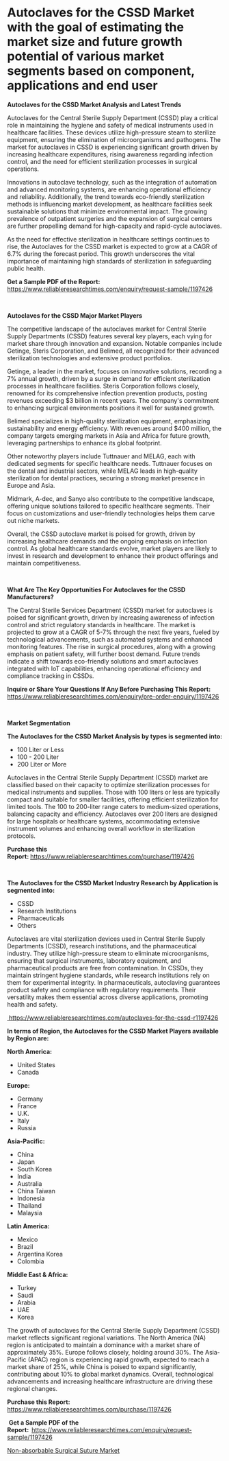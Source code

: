 <p><h1>Autoclaves for the CSSD Market with the goal of estimating the market size and future growth potential of various market segments based on component, applications and end user</h1></p><p><strong>Autoclaves for the CSSD Market Analysis and Latest Trends</strong></p>
<p><p>Autoclaves for the Central Sterile Supply Department (CSSD) play a critical role in maintaining the hygiene and safety of medical instruments used in healthcare facilities. These devices utilize high-pressure steam to sterilize equipment, ensuring the elimination of microorganisms and pathogens. The market for autoclaves in CSSD is experiencing significant growth driven by increasing healthcare expenditures, rising awareness regarding infection control, and the need for efficient sterilization processes in surgical operations.</p><p>Innovations in autoclave technology, such as the integration of automation and advanced monitoring systems, are enhancing operational efficiency and reliability. Additionally, the trend towards eco-friendly sterilization methods is influencing market development, as healthcare facilities seek sustainable solutions that minimize environmental impact. The growing prevalence of outpatient surgeries and the expansion of surgical centers are further propelling demand for high-capacity and rapid-cycle autoclaves.</p><p>As the need for effective sterilization in healthcare settings continues to rise, the Autoclaves for the CSSD market is expected to grow at a CAGR of 6.7% during the forecast period. This growth underscores the vital importance of maintaining high standards of sterilization in safeguarding public health.</p></p>
<p><strong>Get a Sample PDF of the Report:&nbsp;</strong> <a href="https://www.reliableresearchtimes.com/enquiry/request-sample/1197426?utm_campaign=3017&utm_medium=2&utm_source=Github&utm_content=ia&utm_term=05032025&utm_id=autoclaves-for-the-cssd">https://www.reliableresearchtimes.com/enquiry/request-sample/1197426</a></p>
<p>&nbsp;</p>
<p><strong>Autoclaves for the CSSD Major Market Players</strong></p>
<p><p>The competitive landscape of the autoclaves market for Central Sterile Supply Departments (CSSD) features several key players, each vying for market share through innovation and expansion. Notable companies include Getinge, Steris Corporation, and Belimed, all recognized for their advanced sterilization technologies and extensive product portfolios.</p><p>Getinge, a leader in the market, focuses on innovative solutions, recording a 7% annual growth, driven by a surge in demand for efficient sterilization processes in healthcare facilities. Steris Corporation follows closely, renowned for its comprehensive infection prevention products, posting revenues exceeding $3 billion in recent years. The company's commitment to enhancing surgical environments positions it well for sustained growth.</p><p>Belimed specializes in high-quality sterilization equipment, emphasizing sustainability and energy efficiency. With revenues around $400 million, the company targets emerging markets in Asia and Africa for future growth, leveraging partnerships to enhance its global footprint.</p><p>Other noteworthy players include Tuttnauer and MELAG, each with dedicated segments for specific healthcare needs. Tuttnauer focuses on the dental and industrial sectors, while MELAG leads in high-quality sterilization for dental practices, securing a strong market presence in Europe and Asia.</p><p>Midmark, A-dec, and Sanyo also contribute to the competitive landscape, offering unique solutions tailored to specific healthcare segments. Their focus on customizations and user-friendly technologies helps them carve out niche markets.</p><p>Overall, the CSSD autoclave market is poised for growth, driven by increasing healthcare demands and the ongoing emphasis on infection control. As global healthcare standards evolve, market players are likely to invest in research and development to enhance their product offerings and maintain competitiveness.</p></p>
<p>&nbsp;</p>
<p><strong>What Are The Key Opportunities For Autoclaves for the CSSD Manufacturers?</strong></p>
<p><p>The Central Sterile Services Department (CSSD) market for autoclaves is poised for significant growth, driven by increasing awareness of infection control and strict regulatory standards in healthcare. The market is projected to grow at a CAGR of 5-7% through the next five years, fueled by technological advancements, such as automated systems and enhanced monitoring features. The rise in surgical procedures, along with a growing emphasis on patient safety, will further boost demand. Future trends indicate a shift towards eco-friendly solutions and smart autoclaves integrated with IoT capabilities, enhancing operational efficiency and compliance tracking in CSSDs.</p></p>
<p><strong>Inquire or Share Your Questions If Any Before Purchasing This Report:</strong> <a href="https://www.reliableresearchtimes.com/enquiry/pre-order-enquiry/1197426?utm_campaign=3017&utm_medium=2&utm_source=Github&utm_content=ia&utm_term=05032025&utm_id=autoclaves-for-the-cssd">https://www.reliableresearchtimes.com/enquiry/pre-order-enquiry/1197426</a></p>
<p>&nbsp;</p>
<p><strong>Market Segmentation</strong></p>
<p><strong>The Autoclaves for the CSSD Market Analysis by types is segmented into:</strong></p>
<p><ul><li>100 Liter or Less</li><li>100 - 200 Liter</li><li>200 Liter or More</li></ul></p>
<p><p>Autoclaves in the Central Sterile Supply Department (CSSD) market are classified based on their capacity to optimize sterilization processes for medical instruments and supplies. Those with 100 liters or less are typically compact and suitable for smaller facilities, offering efficient sterilization for limited tools. The 100 to 200-liter range caters to medium-sized operations, balancing capacity and efficiency. Autoclaves over 200 liters are designed for large hospitals or healthcare systems, accommodating extensive instrument volumes and enhancing overall workflow in sterilization protocols.</p></p>
<p><strong>Purchase this Report:&nbsp;</strong><a href="https://www.reliableresearchtimes.com/purchase/1197426?utm_campaign=3017&utm_medium=2&utm_source=Github&utm_content=ia&utm_term=05032025&utm_id=autoclaves-for-the-cssd">https://www.reliableresearchtimes.com/purchase/1197426</a></p>
<p>&nbsp;</p>
<p><strong>The Autoclaves for the CSSD Market Industry Research by Application is segmented into:</strong></p>
<p><ul><li>CSSD</li><li>Research Institutions</li><li>Pharmaceuticals</li><li>Others</li></ul></p>
<p><p>Autoclaves are vital sterilization devices used in Central Sterile Supply Departments (CSSD), research institutions, and the pharmaceutical industry. They utilize high-pressure steam to eliminate microorganisms, ensuring that surgical instruments, laboratory equipment, and pharmaceutical products are free from contamination. In CSSDs, they maintain stringent hygiene standards, while research institutions rely on them for experimental integrity. In pharmaceuticals, autoclaving guarantees product safety and compliance with regulatory requirements. Their versatility makes them essential across diverse applications, promoting health and safety.</p></p>
<p><a href="https://www.reliableresearchtimes.com/autoclaves-for-the-cssd-r1197426?utm_campaign=3017&utm_medium=2&utm_source=Github&utm_content=ia&utm_term=05032025&utm_id=autoclaves-for-the-cssd">&nbsp;https://www.reliableresearchtimes.com/autoclaves-for-the-cssd-r1197426</a></p>
<p><strong>In terms of Region, the Autoclaves for the CSSD Market Players available by Region are:</strong></p>
<p>
    <p> <strong> North America: </strong>
        <ul>
            <li>United States</li>
            <li>Canada</li>
        </ul>
        </p> 
    <p> <strong> Europe: </strong>
        <ul>
            <li>Germany</li>
            <li>France</li>
            <li>U.K.</li>
            <li>Italy</li>
            <li>Russia</li>
        </ul>
        </p> 
    <p> <strong> Asia-Pacific: </strong>
        <ul>
            <li>China</li>
            <li>Japan</li>
            <li>South Korea</li>
            <li>India</li>
            <li>Australia</li>
            <li>China Taiwan</li>
            <li>Indonesia</li>
            <li>Thailand</li>
            <li>Malaysia</li>
        </ul>
        </p> 
    <p> <strong> Latin America: </strong>
        <ul>
            <li>Mexico</li>
            <li>Brazil</li>
            <li>Argentina Korea</li>
            <li>Colombia</li>
        </ul>
        </p> 
    <p> <strong> Middle East & Africa: </strong>
        <ul>
            <li>Turkey</li>
            <li>Saudi</li>
            <li>Arabia</li>
            <li>UAE</li>
            <li>Korea</li>
        </ul>
    </p>
    </p>
<p><p>The growth of autoclaves for the Central Sterile Supply Department (CSSD) market reflects significant regional variations. The North America (NA) region is anticipated to maintain a dominance with a market share of approximately 35%. Europe follows closely, holding around 30%. The Asia-Pacific (APAC) region is experiencing rapid growth, expected to reach a market share of 25%, while China is poised to expand significantly, contributing about 10% to global market dynamics. Overall, technological advancements and increasing healthcare infrastructure are driving these regional changes.</p></p>
<p><strong>Purchase this Report: </strong><a href="https://www.reliableresearchtimes.com/purchase/1197426?utm_campaign=3017&utm_medium=2&utm_source=Github&utm_content=ia&utm_term=05032025&utm_id=autoclaves-for-the-cssd">https://www.reliableresearchtimes.com/purchase/1197426</a></p>
<p>&nbsp;<strong>Get a Sample PDF of the Report:&nbsp;&nbsp;</strong><a href="https://www.reliableresearchtimes.com/enquiry/request-sample/1197426?utm_campaign=3017&utm_medium=2&utm_source=Github&utm_content=ia&utm_term=05032025&utm_id=autoclaves-for-the-cssd">https://www.reliableresearchtimes.com/enquiry/request-sample/1197426</a></p>
<p><strong></strong></p>
<p><p><a href="https://github.com/boysabotzoc/Market-Research-Report-List-1/blob/main/non-absorbable-surgical-suture-market.md?utm_campaign=3017&utm_medium=2&utm_source=Github&utm_content=ia&utm_term=05032025&utm_id=autoclaves-for-the-cssd">Non-absorbable Surgical Suture Market</a></p></p>